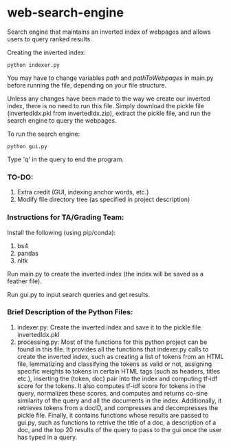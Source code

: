 # web-search-engine
Search engine that maintains an inverted index of webpages and allows users to query ranked results.

Creating the inverted index:
~~~
python indexer.py
~~~
You may have to change variables *path* and *pathToWebpages* in main.py before running the file, depending on your file structure.

Unless any changes have been made to the way we create our inverted index, there is no need to run this file. Simply download the pickle file (invertedIdx.pkl from invertedIdx.zip), extract the pickle file, and run the search engine to query the webpages.

To run the search engine: 
~~~
python gui.py
~~~
Type 'q' in the query to end the program.


### TO-DO:
1. Extra credit (GUI, indexing anchor words, etc.)
2. Modify file directory tree (as specified in project description)


### Instructions for TA/Grading Team:

Install the following (using pip/conda):
1. bs4
2. pandas
3. nltk

Run main.py to create the inverted index (the index will be saved as a feather file).

Run gui.py to input search queries and get results.

### Brief Description of the Python Files:

1. indexer.py:     Create the inverted index and save it to the pickle file invertedIdx.pkl
2. processing.py:  Most of the functions for this python project can be found in this file. It provides all the functions that indexer.py calls to create the 
                   inverted index, such as creating a list of tokens from an HTML file, lemmatizing and classifying the tokens as valid or not, assigning specific 
                   weights to tokens in certain HTML tags (such as headers, titles etc.), inserting the (token, doc) pair into the index and computing tf-idf score 
                   for the tokens.  It also computes tf-idf score for tokens in the query, normalizes these scores, and computes and returns co-sine similarity of 
                   the query and all the documents in the index. Additionally, it retrieves tokens from a docID, and compresses and decompresses the pickle file. 
                   Finally, it contains functions whose results are passed to gui.py, such as functions to retrive the title of a doc, a description of a doc, and 
                   the top 20 results of the query to pass to the gui once the user has typed in a query.
